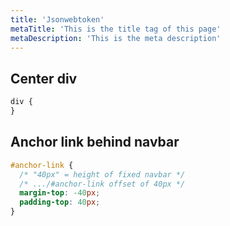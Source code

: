 ```yaml
---
title: 'Jsonwebtoken'
metaTitle: 'This is the title tag of this page'
metaDescription: 'This is the meta description'
---
```


## Center div

```css
div {
}
```

## Anchor link behind navbar

```css
#anchor-link {
  /* "40px" = height of fixed navbar */
  /* .../#anchor-link offset of 40px */
  margin-top: -40px;
  padding-top: 40px;
}
```
